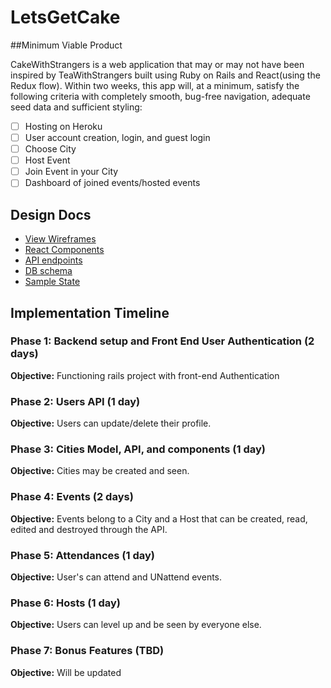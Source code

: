 # LetsGetCake

##Minimum Viable Product

CakeWithStrangers is a web application that may or may not have been inspired by TeaWithStrangers built using Ruby on Rails and React(using the Redux flow). Within two weeks, this app will, at a minimum, satisfy the following criteria with completely smooth, bug-free navigation, adequate seed data and sufficient styling:

- [ ] Hosting on Heroku
- [ ] User account creation, login, and guest login
- [ ] Choose City
- [ ] Host Event
- [ ] Join Event in your City
- [ ] Dashboard of joined events/hosted events

## Design Docs
* [View Wireframes][wireframes]
* [React Components][components]
* [API endpoints][api-endpoints]
* [DB schema][schema]
* [Sample State][sample-state]

[wireframes]: wireframes
[components]: component-heirarchy.md
[sample-state]: sample-state.md
[api-endpoints]: api-endpoints.md
[schema]: schema.md

## Implementation Timeline

### Phase 1: Backend setup and Front End User Authentication (2 days)

**Objective:** Functioning rails project with front-end Authentication

### Phase 2: Users API (1 day)

**Objective:** Users can update/delete their profile.

### Phase 3: Cities Model, API, and components (1 day)

**Objective:** Cities may be created and seen.

### Phase 4: Events (2 days)

**Objective:** Events belong to a City and a Host that can be created, read, edited and destroyed through the API.

### Phase 5: Attendances (1 day)

**Objective:** User's can attend and UNattend events.

### Phase 6: Hosts (1 day)

**Objective:** Users can level up and be seen by everyone else.

### Phase 7: Bonus Features (TBD)

**Objective:** Will be updated